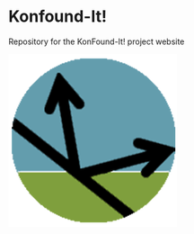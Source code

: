# Konfound-It!

Repository for the KonFound-It! project website

![Konfound-It! logo](static/img/konfound-logo.png)
